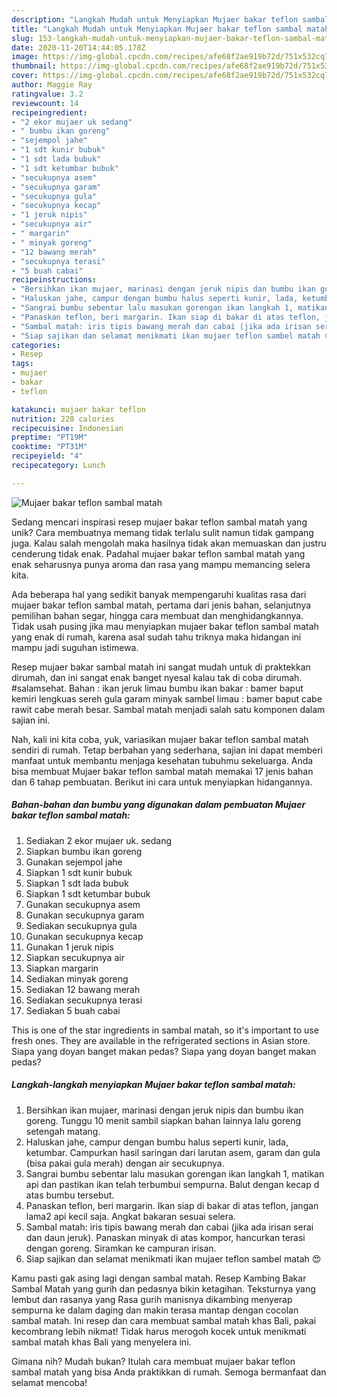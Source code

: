 ```yaml
---
description: "Langkah Mudah untuk Menyiapkan Mujaer bakar teflon sambal matah Anti Gagal"
title: "Langkah Mudah untuk Menyiapkan Mujaer bakar teflon sambal matah Anti Gagal"
slug: 153-langkah-mudah-untuk-menyiapkan-mujaer-bakar-teflon-sambal-matah-anti-gagal
date: 2020-11-20T14:44:05.178Z
image: https://img-global.cpcdn.com/recipes/afe68f2ae919b72d/751x532cq70/mujaer-bakar-teflon-sambal-matah-foto-resep-utama.jpg
thumbnail: https://img-global.cpcdn.com/recipes/afe68f2ae919b72d/751x532cq70/mujaer-bakar-teflon-sambal-matah-foto-resep-utama.jpg
cover: https://img-global.cpcdn.com/recipes/afe68f2ae919b72d/751x532cq70/mujaer-bakar-teflon-sambal-matah-foto-resep-utama.jpg
author: Maggie Ray
ratingvalue: 3.2
reviewcount: 14
recipeingredient:
- "2 ekor mujaer uk sedang"
- " bumbu ikan goreng"
- "sejempol jahe"
- "1 sdt kunir bubuk"
- "1 sdt lada bubuk"
- "1 sdt ketumbar bubuk"
- "secukupnya asem"
- "secukupnya garam"
- "secukupnya gula"
- "secukupnya kecap"
- "1 jeruk nipis"
- "secukupnya air"
- " margarin"
- " minyak goreng"
- "12 bawang merah"
- "secukupnya terasi"
- "5 buah cabai"
recipeinstructions:
- "Bersihkan ikan mujaer, marinasi dengan jeruk nipis dan bumbu ikan goreng. Tunggu 10 menit sambil siapkan bahan lainnya lalu goreng setengah matang."
- "Haluskan jahe, campur dengan bumbu halus seperti kunir, lada, ketumbar. Campurkan hasil saringan dari larutan asem, garam dan gula (bisa pakai gula merah) dengan air secukupnya."
- "Sangrai bumbu sebentar lalu masukan gorengan ikan langkah 1, matikan api dan pastikan ikan telah terbumbui sempurna. Balut dengan kecap d atas bumbu tersebut."
- "Panaskan teflon, beri margarin. Ikan siap di bakar di atas teflon, jangan lama2 api kecil saja. Angkat bakaran sesuai selera."
- "Sambal matah: iris tipis bawang merah dan cabai (jika ada irisan serai dan daun jeruk). Panaskan minyak di atas kompor, hancurkan terasi dengan goreng. Siramkan ke campuran irisan."
- "Siap sajikan dan selamat menikmati ikan mujaer teflon sambel matah 😍"
categories:
- Resep
tags:
- mujaer
- bakar
- teflon

katakunci: mujaer bakar teflon 
nutrition: 228 calories
recipecuisine: Indonesian
preptime: "PT19M"
cooktime: "PT31M"
recipeyield: "4"
recipecategory: Lunch

---
```



![Mujaer bakar teflon sambal matah](https://img-global.cpcdn.com/recipes/afe68f2ae919b72d/751x532cq70/mujaer-bakar-teflon-sambal-matah-foto-resep-utama.jpg)

Sedang mencari inspirasi resep mujaer bakar teflon sambal matah yang unik? Cara membuatnya memang tidak terlalu sulit namun tidak gampang juga. Kalau salah mengolah maka hasilnya tidak akan memuaskan dan justru cenderung tidak enak. Padahal mujaer bakar teflon sambal matah yang enak seharusnya punya aroma dan rasa yang mampu memancing selera kita.

Ada beberapa hal yang sedikit banyak mempengaruhi kualitas rasa dari mujaer bakar teflon sambal matah, pertama dari jenis bahan, selanjutnya pemilihan bahan segar, hingga cara membuat dan menghidangkannya. Tidak usah pusing jika mau menyiapkan mujaer bakar teflon sambal matah yang enak di rumah, karena asal sudah tahu triknya maka hidangan ini mampu jadi suguhan istimewa.

Resep mujaer bakar sambal matah ini sangat mudah untuk di praktekkan dirumah, dan ini sangat enak banget nyesal kalau tak di coba dirumah. #salamsehat. Bahan : ikan jeruk limau bumbu ikan bakar : bamer baput kemiri lengkuas sereh gula garam minyak sambel limau : bamer baput cabe rawit cabe merah besar. Sambal matah menjadi salah satu komponen dalam sajian ini.


Nah, kali ini kita coba, yuk, variasikan mujaer bakar teflon sambal matah sendiri di rumah. Tetap berbahan yang sederhana, sajian ini dapat memberi manfaat untuk membantu menjaga kesehatan tubuhmu sekeluarga. Anda bisa membuat Mujaer bakar teflon sambal matah memakai 17 jenis bahan dan 6 tahap pembuatan. Berikut ini cara untuk menyiapkan hidangannya.

<!--inarticleads1-->

##### Bahan-bahan dan bumbu yang digunakan dalam pembuatan Mujaer bakar teflon sambal matah:

1. Sediakan 2 ekor mujaer uk. sedang
1. Siapkan  bumbu ikan goreng
1. Gunakan sejempol jahe
1. Siapkan 1 sdt kunir bubuk
1. Siapkan 1 sdt lada bubuk
1. Siapkan 1 sdt ketumbar bubuk
1. Gunakan secukupnya asem
1. Gunakan secukupnya garam
1. Sediakan secukupnya gula
1. Gunakan secukupnya kecap
1. Gunakan 1 jeruk nipis
1. Siapkan secukupnya air
1. Siapkan  margarin
1. Sediakan  minyak goreng
1. Sediakan 12 bawang merah
1. Sediakan secukupnya terasi
1. Sediakan 5 buah cabai


This is one of the star ingredients in sambal matah, so it&#39;s important to use fresh ones. They are available in the refrigerated sections in Asian store. Siapa yang doyan banget makan pedas? Siapa yang doyan banget makan pedas? 

<!--inarticleads2-->

##### Langkah-langkah menyiapkan Mujaer bakar teflon sambal matah:

1. Bersihkan ikan mujaer, marinasi dengan jeruk nipis dan bumbu ikan goreng. Tunggu 10 menit sambil siapkan bahan lainnya lalu goreng setengah matang.
1. Haluskan jahe, campur dengan bumbu halus seperti kunir, lada, ketumbar. Campurkan hasil saringan dari larutan asem, garam dan gula (bisa pakai gula merah) dengan air secukupnya.
1. Sangrai bumbu sebentar lalu masukan gorengan ikan langkah 1, matikan api dan pastikan ikan telah terbumbui sempurna. Balut dengan kecap d atas bumbu tersebut.
1. Panaskan teflon, beri margarin. Ikan siap di bakar di atas teflon, jangan lama2 api kecil saja. Angkat bakaran sesuai selera.
1. Sambal matah: iris tipis bawang merah dan cabai (jika ada irisan serai dan daun jeruk). Panaskan minyak di atas kompor, hancurkan terasi dengan goreng. Siramkan ke campuran irisan.
1. Siap sajikan dan selamat menikmati ikan mujaer teflon sambel matah 😍


Kamu pasti gak asing lagi dengan sambal matah. Resep Kambing Bakar Sambal Matah yang gurih dan pedasnya bikin ketagihan. Teksturnya yang lembut dan rasanya yang Rasa gurih manisnya dikambing menyerap sempurna ke dalam daging dan makin terasa mantap dengan cocolan sambal matah. Ini resep dan cara membuat sambal matah khas Bali, pakai kecombrang lebih nikmat! Tidak harus merogoh kocek untuk menikmati sambal matah khas Bali yang menyelera ini. 

Gimana nih? Mudah bukan? Itulah cara membuat mujaer bakar teflon sambal matah yang bisa Anda praktikkan di rumah. Semoga bermanfaat dan selamat mencoba!
